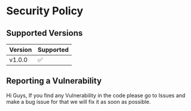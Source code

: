 # Security Policy

## Supported Versions

| Version | Supported          |
| ------- | ------------------ |
| v1.0.0 | :white_check_mark: |


## Reporting a Vulnerability

Hi Guys, If you find any Vulnerability in the code please go to Issues and make a bug issue for that we will fix it as soon as possible.
